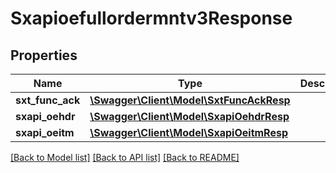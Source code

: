 # Sxapioefullordermntv3Response

## Properties
Name | Type | Description | Notes
------------ | ------------- | ------------- | -------------
**sxt_func_ack** | [**\Swagger\Client\Model\SxtFuncAckResp**](SxtFuncAckResp.md) |  | [optional] 
**sxapi_oehdr** | [**\Swagger\Client\Model\SxapiOehdrResp**](SxapiOehdrResp.md) |  | [optional] 
**sxapi_oeitm** | [**\Swagger\Client\Model\SxapiOeitmResp**](SxapiOeitmResp.md) |  | [optional] 

[[Back to Model list]](../README.md#documentation-for-models) [[Back to API list]](../README.md#documentation-for-api-endpoints) [[Back to README]](../README.md)


